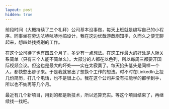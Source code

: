 ```yaml
---
layout: post
hidden: true
---
```

前段时间（大概持续了三个礼拜）公司基本没事做，每天上班就是编写自己的小程序。同事坐在旁边吭哧吭哧地搞设计，我在这边优哉游哉刷知乎，久而久之便无聊起来，想四处找找别的工作。

在这个公司待了也有四五个月了，多少有一点想法。在这工作最大的好处是人际关系简单（只有三个人能不简单么）。大部分的人都在以色列，所以每周三都要开国际视频会议。但这也是最大的坏处——实在太寂寞了。每天抬头低头是同样一个人，都快憋出痱子来。于是我就冒出了想换个工作的想法。时不时在LinkedIn上投几份简历，打几个电话，也不是很上心。我在这个公司并没有把能学的都学到手，所以也不妨再等几个月。

最近有几个新项目，用到的都是新技术，所以还算充实。等这个项目结束了，再继续找一找吧。